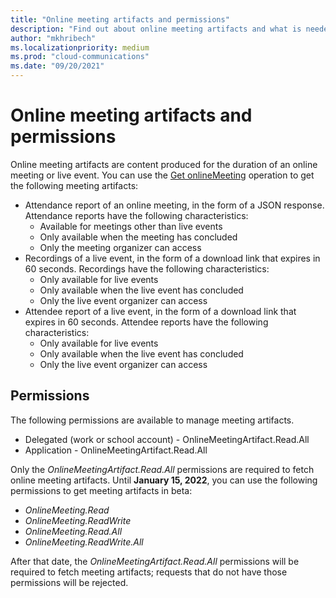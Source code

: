```yaml
---
title: "Online meeting artifacts and permissions"
description: "Find out about online meeting artifacts and what is needed to fetch them."
author: "mkhribech"
ms.localizationpriority: medium
ms.prod: "cloud-communications"
ms.date: "09/20/2021"
---
```


# Online meeting artifacts and permissions

Online meeting artifacts are content produced for the duration of an online meeting or live event. You can use the [Get onlineMeeting](/graph/api/onlinemeeting-get?view=graph-rest-beta&preserve-view=true) operation to get the following meeting artifacts: 

- Attendance report of an online meeting, in the form of a JSON response. Attendance reports have the following characteristics:
  - Available for meetings other than live events
  - Only available when the meeting has concluded
  - Only the meeting organizer can access
- Recordings of a live event, in the form of a download link that expires in 60 seconds. Recordings have the following characteristics:
  - Only available for live events
  - Only available when the live event has concluded
  - Only the live event organizer can access
- Attendee report of a live event, in the form of a download link that expires in 60 seconds. Attendee reports have the following characteristics:
  - Only available for live events
  - Only available when the live event has concluded
  - Only the live event organizer can access

## Permissions

The following permissions are available to manage meeting artifacts.

- Delegated (work or school account) - OnlineMeetingArtifact.Read.All
- Application - OnlineMeetingArtifact.Read.All

Only the _OnlineMeetingArtifact.Read.All_ permissions are required to fetch online meeting artifacts. Until **January 15, 2022**, you can use the following permissions to get meeting artifacts in beta:

- _OnlineMeeting.Read_
- _OnlineMeeting.ReadWrite_
- _OnlineMeeting.Read.All_
- _OnlineMeeting.ReadWrite.All_

After that date, the _OnlineMeetingArtifact.Read.All_ permissions will be required to fetch meeting artifacts; requests that do not have those permissions will be rejected.
